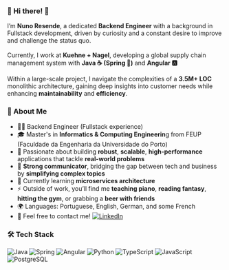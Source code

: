 ### 👋 Hi there! 👋

I’m **Nuno Resende**, a dedicated **Backend Engineer** with a background in Fullstack development, driven by curiosity and a constant desire to improve and challenge the status quo. <br><br>
Currently, I work at **Kuehne + Nagel**, developing a global supply chain management system with **Java ☕ (Spring 🌿)** and **Angular 🅰️**

Within a large-scale project, I navigate the complexities of a **3.5M+ LOC** monolithic architecture, gaining deep insights into customer needs while enhancing **maintainability** and **efficiency**.

### 📝 About Me ###

- 👨‍💻 Backend Engineer (Fullstack experience)
- 🎓 Master's in **Informatics & Computing Engineerin**g from FEUP (Faculdade da Engenharia da Universidade do Porto)
- 🎯 Passionate about building **robust**, **scalable**, **high-performance** applications that tackle **real-world problems**
- 🧠 **Strong communicator**, bridging the gap between tech and business by **simplifying complex topics**
- 📖 Currently learning **microservices architecture**
- ⚡ Outside of work, you’ll find me **teaching piano**, **reading fantasy**, **hitting the gym**, or grabbing a **beer with friends**
- 🌍 Languages: Portuguese, English, German, and some French
- 💬 Feel free to contact me! [![LinkedIn](https://img.shields.io/badge/-LinkedIn-0077B5?style=flat&logo=linkedin&logoColor=white)](https://linkedin.com/in/nunores)

### 🛠️ Tech Stack ### 

![Java](https://img.shields.io/badge/-Java-333333?style=flat&logo=coffeescript)
![Spring](https://img.shields.io/badge/-Spring-333333?style=flat&logo=spring)
![Angular](https://img.shields.io/badge/-Angular-333333?style=flat&logo=angular)
![Python](https://img.shields.io/badge/-Python-333333?style=flat&logo=python)
![TypeScript](https://img.shields.io/badge/-TypeScript-333333?style=flat&logo=typescript)
![JavaScript](https://img.shields.io/badge/-JavaScript-333333?style=flat&logo=javascript)
![PostgreSQL](https://img.shields.io/badge/-PostgreSQL-333333?style=flat&logo=postgresql)
